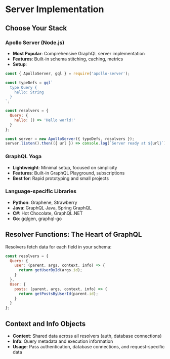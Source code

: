 # Server Implementation

## Choose Your Stack

### Apollo Server (Node.js)
- **Most Popular**: Comprehensive GraphQL server implementation
- **Features**: Built-in schema stitching, caching, metrics
- **Setup**:
```javascript
const { ApolloServer, gql } = require('apollo-server');

const typeDefs = gql`
  type Query {
    hello: String
  }
`;

const resolvers = {
  Query: {
    hello: () => 'Hello world!'
  }
};

const server = new ApolloServer({ typeDefs, resolvers });
server.listen().then(({ url }) => console.log(`Server ready at ${url}`));
```

### GraphQL Yoga
- **Lightweight**: Minimal setup, focused on simplicity
- **Features**: Built-in GraphQL Playground, subscriptions
- **Best for**: Rapid prototyping and small projects

### Language-specific Libraries
- **Python**: Graphene, Strawberry
- **Java**: GraphQL Java, Spring GraphQL
- **C#**: Hot Chocolate, GraphQL.NET
- **Go**: gqlgen, graphql-go

## Resolver Functions: The Heart of GraphQL

Resolvers fetch data for each field in your schema:

```javascript
const resolvers = {
  Query: {
    user: (parent, args, context, info) => {
      return getUserById(args.id);
    }
  },
  User: {
    posts: (parent, args, context, info) => {
      return getPostsByUserId(parent.id);
    }
  }
};
```

## Context and Info Objects

- **Context**: Shared data across all resolvers (auth, database connections)
- **Info**: Query metadata and execution information
- **Usage**: Pass authentication, database connections, and request-specific data
